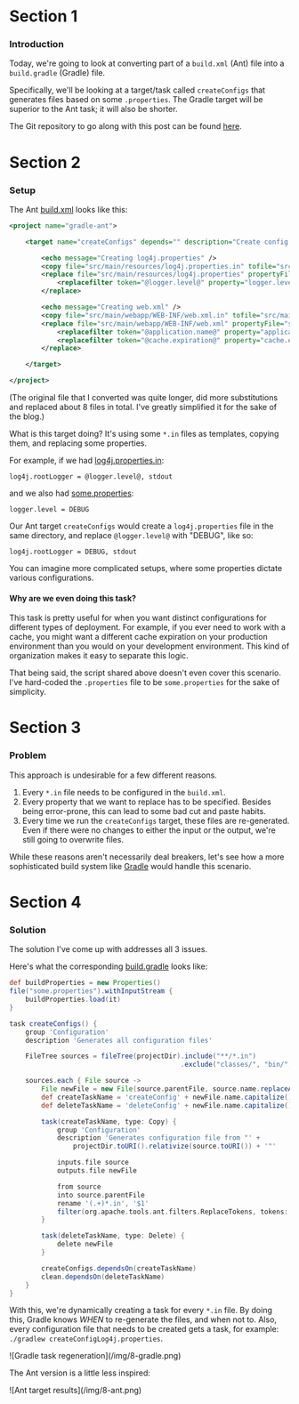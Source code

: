 # Section 1

### Introduction

Today, we're going to look at converting part of a `build.xml` (Ant) file
into a `build.gradle` (Gradle) file.

Specifically, we'll be looking at a target/task called `createConfigs` that
generates files based on some `.properties`. The Gradle target will be
superior to the Ant task; it will also be shorter.

The Git repository to go along with this post can be found
[here](https://github.com/selesse/gradle-ant).

# Section 2

### Setup

The Ant [build.xml](https://github.com/selesse/gradle-ant/blob/master/build.xml)
looks like this:

```xml
<project name="gradle-ant">

    <target name="createConfigs" depends="" description="Create config files">

        <echo message="Creating log4j.properties" />
        <copy file="src/main/resources/log4j.properties.in" tofile="src/main/resources/log4j.properties" overwrite="true" />
        <replace file="src/main/resources/log4j.properties" propertyFile="some.properties">
            <replacefilter token="@logger.level@" property="logger.level" />
        </replace>

        <echo message="Creating web.xml" />
        <copy file="src/main/webapp/WEB-INF/web.xml.in" tofile="src/main/webapp/WEB-INF/web.xml" overwrite="true" />
        <replace file="src/main/webapp/WEB-INF/web.xml" propertyFile="some.properties">
            <replacefilter token="@application.name@" property="application.name" />
            <replacefilter token="@cache.expiration@" property="cache.expiration" />
        </replace>

    </target>

</project>
```

(The original file that I converted was quite longer, did more substitutions
and replaced about 8 files in total. I've greatly simplified it for the sake
of the blog.)

What is this target doing? It's using some `*.in` files as templates,
copying them, and replacing some properties.

For example, if we had [log4j.properties.in](https://github.com/selesse/gradle-ant/blob/master/src/main/resources/log4j.properties.in):

    log4j.rootLogger = @logger.level@, stdout

and we also had [some.properties](https://github.com/selesse/gradle-ant/blob/master/some.properties):

    logger.level = DEBUG

Our Ant target `createConfigs` would create a `log4j.properties` file in the
same directory, and replace `@logger.level@` with "DEBUG", like so:

    log4j.rootLogger = DEBUG, stdout

You can imagine more complicated setups, where some properties dictate various
configurations.

#### Why are we even doing this task?

This task is pretty useful for when you want distinct configurations for
different types of deployment. For example, if you ever need to work with a
cache, you might want a different cache expiration on your production
environment than you would on your development environment. This kind of
organization makes it easy to separate this logic.

That being said, the script shared above doesn't even cover this scenario.
I've hard-coded the `.properties` file to be `some.properties` for the sake
of simplicity.

# Section 3

### Problem

This approach is undesirable for a few different reasons.

1. Every `*.in` file needs to be configured in the `build.xml`.
2. Every property that we want to replace has to be specified. Besides being
   error-prone, this can lead to some bad cut and paste habits.
3. Every time we run the `createConfigs` target, these files are re-generated.
   Even if there were no changes to either the input or the output,
   we're still going to overwrite files.

While these reasons aren't necessarily deal breakers, let's see how a more
sophisticated build system like [Gradle](http://gradle.org) would handle this
scenario.

# Section 4

### Solution

The solution I've come up with addresses all 3 issues.

Here's what the corresponding
[build.gradle](https://github.com/selesse/gradle-ant/blob/master/build.gradle)
looks like:

```groovy
def buildProperties = new Properties()
file("some.properties").withInputStream {
    buildProperties.load(it)
}

task createConfigs() {
    group 'Configuration'
    description 'Generates all configuration files'

    FileTree sources = fileTree(projectDir).include("**/*.in")
                                           .exclude("classes/", "bin/", "build/")

    sources.each { File source ->
        File newFile = new File(source.parentFile, source.name.replaceAll("\\.in", ""))
        def createTaskName = 'createConfig' + newFile.name.capitalize()
        def deleteTaskName = 'deleteConfig' + newFile.name.capitalize()

        task(createTaskName, type: Copy) {
            group 'Configuration'
            description 'Generates configuration file from "' +
                projectDir.toURI().relativize(source.toURI()) + '"'

            inputs.file source
            outputs.file newFile

            from source
            into source.parentFile
            rename '(.+)*.in', '$1'
            filter(org.apache.tools.ant.filters.ReplaceTokens, tokens: buildProperties)
        }

        task(deleteTaskName, type: Delete) {
            delete newFile
        }

        createConfigs.dependsOn(createTaskName)
        clean.dependsOn(deleteTaskName)
    }
}
```

With this, we're dynamically creating a task for every `*.in` file. By
doing this, Gradle knows *WHEN* to re-generate the files, and when not to.
Also, every configuration file that needs to be created gets a task,
for example: `./gradlew createConfigLog4j.properties`.

<!-- oh yeah, I went there. -->
<style type="text/css">
  img {
    border: 1px solid black;
    margin: 10px 10px;
  }
</style>

<div class="center">
    ![Gradle task regeneration](/img/8-gradle.png)
</div>

The Ant version is a little less inspired:

<div class="center">
    ![Ant target results](/img/8-ant.png)
</div>

